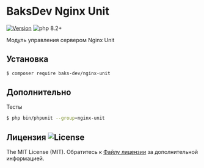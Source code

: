# BaksDev Nginx Unit

[![Version](https://img.shields.io/badge/version-7.0.16-blue)](https://github.com/baks-dev/nginx-unit/releases)
![php 8.2+](https://img.shields.io/badge/php-min%208.1-red.svg)

Модуль управления сервером Nginx Unit

## Установка

``` bash
$ composer require baks-dev/nginx-unit
```

## Дополнительно

Тесты

``` bash
$ php bin/phpunit --group=nginx-unit
```

## Лицензия ![License](https://img.shields.io/badge/MIT-green)

The MIT License (MIT). Обратитесь к [Файлу лицензии](LICENSE.md) за дополнительной информацией.

